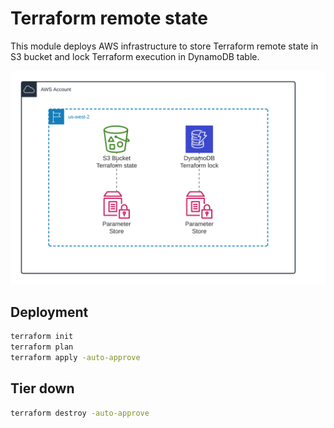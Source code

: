 <!-- BEGIN_TF_DOCS -->
# Terraform remote state

This module deploys AWS infrastructure to store Terraform remote state in S3 bucket and lock Terraform execution in DynamoDB table.

![Terraform remote state](img/Remote-state.png)

## Deployment

```sh
terraform init
terraform plan
terraform apply -auto-approve
```

## Tier down

```sh
terraform destroy -auto-approve
```
<!-- END_TF_DOCS -->